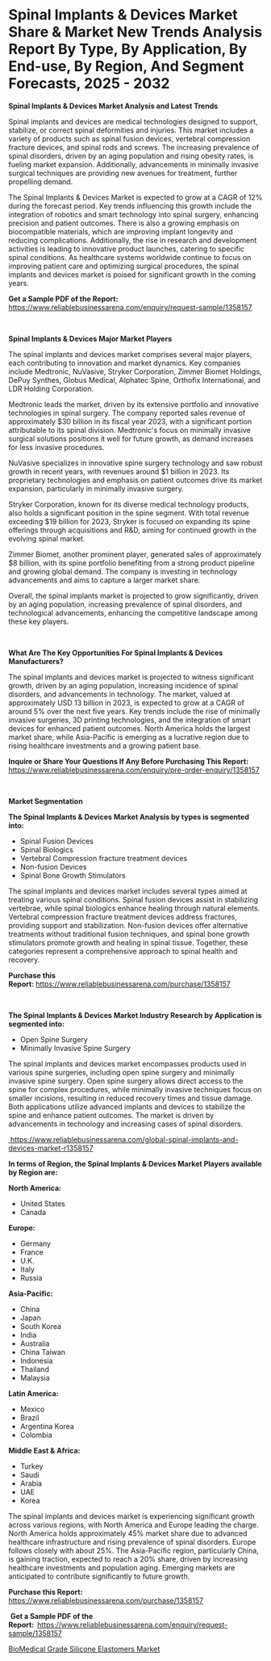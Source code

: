 <p><h1>Spinal Implants & Devices Market Share & Market New Trends Analysis Report By Type, By Application, By End-use, By Region, And Segment Forecasts, 2025 - 2032</h1></p><p><strong>Spinal Implants & Devices Market Analysis and Latest Trends</strong></p>
<p><p>Spinal implants and devices are medical technologies designed to support, stabilize, or correct spinal deformities and injuries. This market includes a variety of products such as spinal fusion devices, vertebral compression fracture devices, and spinal rods and screws. The increasing prevalence of spinal disorders, driven by an aging population and rising obesity rates, is fueling market expansion. Additionally, advancements in minimally invasive surgical techniques are providing new avenues for treatment, further propelling demand.</p><p>The Spinal Implants & Devices Market is expected to grow at a CAGR of 12% during the forecast period. Key trends influencing this growth include the integration of robotics and smart technology into spinal surgery, enhancing precision and patient outcomes. There is also a growing emphasis on biocompatible materials, which are improving implant longevity and reducing complications. Additionally, the rise in research and development activities is leading to innovative product launches, catering to specific spinal conditions. As healthcare systems worldwide continue to focus on improving patient care and optimizing surgical procedures, the spinal implants and devices market is poised for significant growth in the coming years.</p></p>
<p><strong>Get a Sample PDF of the Report:&nbsp;</strong> <a href="https://www.reliablebusinessarena.com/enquiry/request-sample/1358157?utm_campaign=2632&utm_medium=2&utm_source=Github&utm_content=ia&utm_term=04032025&utm_id=spinal-implants-devices">https://www.reliablebusinessarena.com/enquiry/request-sample/1358157</a></p>
<p>&nbsp;</p>
<p><strong>Spinal Implants & Devices Major Market Players</strong></p>
<p><p>The spinal implants and devices market comprises several major players, each contributing to innovation and market dynamics. Key companies include Medtronic, NuVasive, Stryker Corporation, Zimmer Biomet Holdings, DePuy Synthes, Globus Medical, Alphatec Spine, Orthofix International, and LDR Holding Corporation.</p><p>Medtronic leads the market, driven by its extensive portfolio and innovative technologies in spinal surgery. The company reported sales revenue of approximately $30 billion in its fiscal year 2023, with a significant portion attributable to its spinal division. Medtronic's focus on minimally invasive surgical solutions positions it well for future growth, as demand increases for less invasive procedures.</p><p>NuVasive specializes in innovative spine surgery technology and saw robust growth in recent years, with revenues around $1 billion in 2023. Its proprietary technologies and emphasis on patient outcomes drive its market expansion, particularly in minimally invasive surgery.</p><p>Stryker Corporation, known for its diverse medical technology products, also holds a significant position in the spine segment. With total revenue exceeding $19 billion for 2023, Stryker is focused on expanding its spine offerings through acquisitions and R&D, aiming for continued growth in the evolving spinal market.</p><p>Zimmer Biomet, another prominent player, generated sales of approximately $8 billion, with its spine portfolio benefiting from a strong product pipeline and growing global demand. The company is investing in technology advancements and aims to capture a larger market share.</p><p>Overall, the spinal implants market is projected to grow significantly, driven by an aging population, increasing prevalence of spinal disorders, and technological advancements, enhancing the competitive landscape among these key players.</p></p>
<p>&nbsp;</p>
<p><strong>What Are The Key Opportunities For Spinal Implants & Devices Manufacturers?</strong></p>
<p><p>The spinal implants and devices market is projected to witness significant growth, driven by an aging population, increasing incidence of spinal disorders, and advancements in technology. The market, valued at approximately USD 13 billion in 2023, is expected to grow at a CAGR of around 5% over the next five years. Key trends include the rise of minimally invasive surgeries, 3D printing technologies, and the integration of smart devices for enhanced patient outcomes. North America holds the largest market share, while Asia-Pacific is emerging as a lucrative region due to rising healthcare investments and a growing patient base.</p></p>
<p><strong>Inquire or Share Your Questions If Any Before Purchasing This Report:</strong> <a href="https://www.reliablebusinessarena.com/enquiry/pre-order-enquiry/1358157?utm_campaign=2632&utm_medium=2&utm_source=Github&utm_content=ia&utm_term=04032025&utm_id=spinal-implants-devices">https://www.reliablebusinessarena.com/enquiry/pre-order-enquiry/1358157</a></p>
<p>&nbsp;</p>
<p><strong>Market Segmentation</strong></p>
<p><strong>The Spinal Implants & Devices Market Analysis by types is segmented into:</strong></p>
<p><ul><li>Spinal Fusion Devices</li><li>Spinal Biologics</li><li>Vertebral Compression fracture treatment devices</li><li>Non-fusion Devices</li><li>Spinal Bone Growth Stimulators</li></ul></p>
<p><p>The spinal implants and devices market includes several types aimed at treating various spinal conditions. Spinal fusion devices assist in stabilizing vertebrae, while spinal biologics enhance healing through natural elements. Vertebral compression fracture treatment devices address fractures, providing support and stabilization. Non-fusion devices offer alternative treatments without traditional fusion techniques, and spinal bone growth stimulators promote growth and healing in spinal tissue. Together, these categories represent a comprehensive approach to spinal health and recovery.</p></p>
<p><strong>Purchase this Report:&nbsp;</strong><a href="https://www.reliablebusinessarena.com/purchase/1358157?utm_campaign=2632&utm_medium=2&utm_source=Github&utm_content=ia&utm_term=04032025&utm_id=spinal-implants-devices">https://www.reliablebusinessarena.com/purchase/1358157</a></p>
<p>&nbsp;</p>
<p><strong>The Spinal Implants & Devices Market Industry Research by Application is segmented into:</strong></p>
<p><ul><li>Open Spine Surgery</li><li>Minimally Invasive Spine Surgery</li></ul></p>
<p><p>The spinal implants and devices market encompasses products used in various spine surgeries, including open spine surgery and minimally invasive spine surgery. Open spine surgery allows direct access to the spine for complex procedures, while minimally invasive techniques focus on smaller incisions, resulting in reduced recovery times and tissue damage. Both applications utilize advanced implants and devices to stabilize the spine and enhance patient outcomes. The market is driven by advancements in technology and increasing cases of spinal disorders.</p></p>
<p><a href="https://www.reliablebusinessarena.com/global-spinal-implants-and-devices-market-r1358157?utm_campaign=2632&utm_medium=2&utm_source=Github&utm_content=ia&utm_term=04032025&utm_id=spinal-implants-devices">&nbsp;https://www.reliablebusinessarena.com/global-spinal-implants-and-devices-market-r1358157</a></p>
<p><strong>In terms of Region, the Spinal Implants & Devices Market Players available by Region are:</strong></p>
<p>
    <p> <strong> North America: </strong>
        <ul>
            <li>United States</li>
            <li>Canada</li>
        </ul>
        </p> 
    <p> <strong> Europe: </strong>
        <ul>
            <li>Germany</li>
            <li>France</li>
            <li>U.K.</li>
            <li>Italy</li>
            <li>Russia</li>
        </ul>
        </p> 
    <p> <strong> Asia-Pacific: </strong>
        <ul>
            <li>China</li>
            <li>Japan</li>
            <li>South Korea</li>
            <li>India</li>
            <li>Australia</li>
            <li>China Taiwan</li>
            <li>Indonesia</li>
            <li>Thailand</li>
            <li>Malaysia</li>
        </ul>
        </p> 
    <p> <strong> Latin America: </strong>
        <ul>
            <li>Mexico</li>
            <li>Brazil</li>
            <li>Argentina Korea</li>
            <li>Colombia</li>
        </ul>
        </p> 
    <p> <strong> Middle East & Africa: </strong>
        <ul>
            <li>Turkey</li>
            <li>Saudi</li>
            <li>Arabia</li>
            <li>UAE</li>
            <li>Korea</li>
        </ul>
    </p>
    </p>
<p><p>The spinal implants and devices market is experiencing significant growth across various regions, with North America and Europe leading the charge. North America holds approximately 45% market share due to advanced healthcare infrastructure and rising prevalence of spinal disorders. Europe follows closely with about 25%. The Asia-Pacific region, particularly China, is gaining traction, expected to reach a 20% share, driven by increasing healthcare investments and population aging. Emerging markets are anticipated to contribute significantly to future growth.</p></p>
<p><strong>Purchase this Report: </strong><a href="https://www.reliablebusinessarena.com/purchase/1358157?utm_campaign=2632&utm_medium=2&utm_source=Github&utm_content=ia&utm_term=04032025&utm_id=spinal-implants-devices">https://www.reliablebusinessarena.com/purchase/1358157</a></p>
<p>&nbsp;<strong>Get a Sample PDF of the Report:&nbsp;&nbsp;</strong><a href="https://www.reliablebusinessarena.com/enquiry/request-sample/1358157?utm_campaign=2632&utm_medium=2&utm_source=Github&utm_content=ia&utm_term=04032025&utm_id=spinal-implants-devices">https://www.reliablebusinessarena.com/enquiry/request-sample/1358157</a></p>
<p><strong></strong></p>
<p><p><a href="https://github.com/sungbruington660/Market-Research-Report-List-1/blob/main/biomedical-grade-silicone-elastomers-market.md?utm_campaign=2632&utm_medium=2&utm_source=Github&utm_content=ia&utm_term=04032025&utm_id=spinal-implants-devices">BioMedical Grade Silicone Elastomers Market</a></p></p>